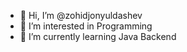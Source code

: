 - 👋 Hi, I’m @zohidjonyuldashev
- 👀 I’m interested in Programming
- 🌱 I’m currently learning Java Backend

<!---
zohidjonyuldashev/zohidjonyuldashev is a ✨ special ✨ repository because its `README.md` (this file) appears on your GitHub profile.
You can click the Preview link to take a look at your changes.
--->
